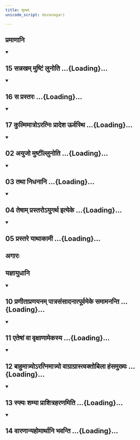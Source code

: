 ```yaml
---
title: शुल्बम्
unicode_script: devanagari

---
```

## प्रमाणानि
<div class="js_include" includetitle="false" newlevelforh1="2" unfilled url="/vedAH_yajuH/taittirIyam/sUtram/ApastambaH/shrautam/vishvAsa-prastutiH/01/03/15_sannakham_muShTiM_lunoti.md">
<details open><summary><h2>15 सन्नखम् मुष्टिं लुनोति ...{Loading}...</h2></summary>

<div class="js_include" url="/vedAH_yajuH/taittirIyam/sUtram/ApastambaH/shrautam/vishvAsa-prastutiH/01/03/15_sannakham_muShTiM_lunoti.md"  newLevelForH1="2" includeTitle="false"> </div>  

</details>
</div>
<div class="js_include" includetitle="false" newlevelforh1="2" unfilled url="/vedAH_yajuH/taittirIyam/sUtram/ApastambaH/shrautam/vishvAsa-prastutiH/01/03/16_sa_prastaraH.md">
<details open><summary><h2>16 स प्रस्तरः ...{Loading}...</h2></summary>

<div class="js_include" url="/vedAH_yajuH/taittirIyam/sUtram/ApastambaH/shrautam/vishvAsa-prastutiH/01/03/16_sa_prastaraH.md"  newLevelForH1="2" includeTitle="false"> </div>  

</details>
</div>
<div class="js_include" includetitle="false" newlevelforh1="2" unfilled url="/vedAH_yajuH/taittirIyam/sUtram/ApastambaH/shrautam/vishvAsa-prastutiH/01/03/17_kulmimAtro-ratniH_prAdesha_Urvasthi.md">
<details open><summary><h2>17 कुल्मिमात्रोऽरत्निः प्रादेश ऊर्वस्थि ...{Loading}...</h2></summary>

<div class="js_include" url="/vedAH_yajuH/taittirIyam/sUtram/ApastambaH/shrautam/vishvAsa-prastutiH/01/03/17_kulmimAtro-ratniH_prAdesha_Urvasthi.md"  newLevelForH1="2" includeTitle="false"> </div>  

</details>
</div>
<div class="js_include" includetitle="false" newlevelforh1="2" unfilled url="/vedAH_yajuH/taittirIyam/sUtram/ApastambaH/shrautam/vishvAsa-prastutiH/01/04/02_ayujo_muShTIMllunoti.md">
<details open><summary><h2>02 अयुजो मुष्टींल्लुनोति ...{Loading}...</h2></summary>

<div class="js_include" url="/vedAH_yajuH/taittirIyam/sUtram/ApastambaH/shrautam/vishvAsa-prastutiH/01/04/02_ayujo_muShTIMllunoti.md"  newLevelForH1="2" includeTitle="false"> </div>  

</details>
</div>
<div class="js_include" includetitle="false" newlevelforh1="2" unfilled url="/vedAH_yajuH/taittirIyam/sUtram/ApastambaH/shrautam/vishvAsa-prastutiH/01/04/03_tathA_nidhanAni.md">
<details open><summary><h2>03 तथा निधनानि ...{Loading}...</h2></summary>

<div class="js_include" url="/vedAH_yajuH/taittirIyam/sUtram/ApastambaH/shrautam/vishvAsa-prastutiH/01/04/03_tathA_nidhanAni.md"  newLevelForH1="2" includeTitle="false"> </div>  

</details>
</div>
<div class="js_include" includetitle="false" newlevelforh1="2" unfilled url="/vedAH_yajuH/taittirIyam/sUtram/ApastambaH/shrautam/vishvAsa-prastutiH/01/04/04_teShAm_prastaro-yugartha_ityeke.md">
<details open><summary><h2>04 तेषाम् प्रस्तरोऽयुगर्थ इत्येके ...{Loading}...</h2></summary>

<div class="js_include" url="/vedAH_yajuH/taittirIyam/sUtram/ApastambaH/shrautam/vishvAsa-prastutiH/01/04/04_teShAm_prastaro-yugartha_ityeke.md"  newLevelForH1="2" includeTitle="false"> </div>  

</details>
</div>
<div class="js_include" includetitle="false" newlevelforh1="2" unfilled url="/vedAH_yajuH/taittirIyam/sUtram/ApastambaH/shrautam/vishvAsa-prastutiH/01/04/05_prastare_yAthAkAmI.md">
<details open><summary><h2>05 प्रस्तरे याथाकामी ...{Loading}...</h2></summary>

<div class="js_include" url="/vedAH_yajuH/taittirIyam/sUtram/ApastambaH/shrautam/vishvAsa-prastutiH/01/04/05_prastare_yAthAkAmI.md"  newLevelForH1="2" includeTitle="false"> </div>  

</details>
</div>  


## अगारः
<div class="js_include" url="/vedAH_yajuH/taittirIyam/sUtram/ApastambaH/shrautam/vishvAsa-prastutiH/24/02/10_uttarataupachAro_vihAraH.md"  newLevelForH1="2" includeTitle="false"> </div>  

## यज्ञायुधानि

<div class="js_include" url="/vedAH_yajuH/taittirIyam/sUtram/ApastambaH/shrautam/vishvAsa-prastutiH/06/03/06_khAdiraH_sruvo_vaikankatyagnihotrahavaNI.md"  newLevelForH1="2" includeTitle="false"> </div>  

<div class="js_include" url="/vedAH_yajuH/taittirIyam/sUtram/ApastambaH/shrautam/vishvAsa-prastutiH/06/03/07_prasRtAkRtirAryakRtAgnihotrasthAlyUrdhvakapAlAchakravartA_bhavati.md"  newLevelForH1="2" includeTitle="false"> </div>  

<div class="js_include" includetitle="false" newlevelforh1="2" unfilled url="/vedAH_yajuH/taittirIyam/sUtram/ApastambaH/shrautam/vishvAsa-prastutiH/01/15/10_praNItApraNayanam_pAtrasaMsAdanAtpUrvameke_samAmananti.md">
<details open><summary><h2>10 प्रणीताप्रणयनम् पात्रसंसादनात्पूर्वमेके समामनन्ति ...{Loading}...</h2></summary>

<div class="js_include" url="/vedAH_yajuH/taittirIyam/sUtram/ApastambaH/shrautam/vishvAsa-prastutiH/01/15/10_praNItApraNayanam_pAtrasaMsAdanAtpUrvameke_samAmananti.md"  newLevelForH1="2" includeTitle="false"> </div>  

</details>
</div>
<div class="js_include" includetitle="false" newlevelforh1="2" unfilled url="/vedAH_yajuH/taittirIyam/sUtram/ApastambaH/shrautam/vishvAsa-prastutiH/01/15/11_eteShAM_vA_vRxANAmekasya.md">
<details open><summary><h2>11 एतेषां वा वृक्षाणामेकस्य ...{Loading}...</h2></summary>

<div class="js_include" url="/vedAH_yajuH/taittirIyam/sUtram/ApastambaH/shrautam/vishvAsa-prastutiH/01/15/11_eteShAM_vA_vRxANAmekasya.md"  newLevelForH1="2" includeTitle="false"> </div>  

</details>
</div>
<div class="js_include" includetitle="false" newlevelforh1="2" unfilled url="/vedAH_yajuH/taittirIyam/sUtram/ApastambaH/shrautam/vishvAsa-prastutiH/01/15/12_bAhumAtryo-ratnimAtryo_vAgrAgrAstvaktobilA_haMsamukhyaH.md">
<details open><summary><h2>12 बाहुमात्र्योऽरत्निमात्र्यो वाग्राग्रास्त्वक्तोबिला हंसमुख्यः ...{Loading}...</h2></summary>

<div class="js_include" url="/vedAH_yajuH/taittirIyam/sUtram/ApastambaH/shrautam/vishvAsa-prastutiH/01/15/12_bAhumAtryo-ratnimAtryo_vAgrAgrAstvaktobilA_haMsamukhyaH.md"  newLevelForH1="2" includeTitle="false"> </div>  

</details>
</div>
<div class="js_include" includetitle="false" newlevelforh1="2" unfilled url="/vedAH_yajuH/taittirIyam/sUtram/ApastambaH/shrautam/vishvAsa-prastutiH/01/15/13_sphyaH_shamyA_prAshitraharaNamiti.md">
<details open><summary><h2>13 स्फ्यः शम्या प्राशित्रहरणमिति ...{Loading}...</h2></summary>

<div class="js_include" url="/vedAH_yajuH/taittirIyam/sUtram/ApastambaH/shrautam/vishvAsa-prastutiH/01/15/13_sphyaH_shamyA_prAshitraharaNamiti.md"  newLevelForH1="2" includeTitle="false"> </div>  

</details>
</div>
<div class="js_include" includetitle="false" newlevelforh1="2" unfilled url="/vedAH_yajuH/taittirIyam/sUtram/ApastambaH/shrautam/vishvAsa-prastutiH/01/15/14_vAraNAnyahomArthAni_bhavanti.md">
<details open><summary><h2>14 वारणान्यहोमार्थानि भवन्ति ...{Loading}...</h2></summary>

<div class="js_include" url="/vedAH_yajuH/taittirIyam/sUtram/ApastambaH/shrautam/vishvAsa-prastutiH/01/15/14_vAraNAnyahomArthAni_bhavanti.md"  newLevelForH1="2" includeTitle="false"> </div>  

</details>
</div>
